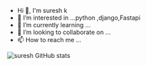 - Hi 👋, I'm suresh k
- 👀 I’m interested in ...python ,django,Fastapi
- 🌱 I’m currently learning ...
- 💞️ I’m looking to collaborate on ...
- 📫 How to reach me ...


![suresh GitHub stats](https://github-readme-stats.vercel.app/api?username=suresh2k02&theme=prussian&show_icons=true)



<!---
suresh2k02/suresh2k02 is a ✨ special ✨ repository because its `README.md` (this file) appears on your GitHub profile.
You can click the Preview link to take a look at your changes.
--->
